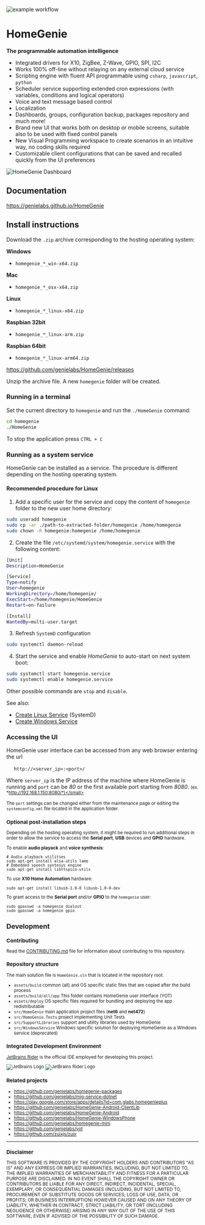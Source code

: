 ![example workflow](https://github.com/genielabs/HomeGenie/actions/workflows/msbuild.yml/badge.svg)

# HomeGenie

**The programmable automation intelligence**

- Integrated drivers for X10, ZigBee, Z-Wave, GPIO, SPI, I2C
- Works 100% off-line without relaying on any external cloud service
- Scripting engine with fluent API programmable using `csharp`, `javascript`, `python`
- Scheduler service supporting extended cron expressions (with variables, conditions and logical operators)
- Voice and text message based control
- Localization
- Dashboards, groups, configuration backup, packages repository and much more! 
- Brand new UI that works both on desktop or mobile screens, suitable also to be used with fixed control panels
- New Visual Programming workspace to create scenarios in an intuitive way, no coding skills required
- Customizable client configurations that can be saved and recalled quickly from the UI preferences 


![HomeGenie Dashboard](https://genielabs.github.io/HomeGenie/images/homegenie_dashboard_01.jpg)


## Documentation

https://genielabs.github.io/HomeGenie

## Install instructions

Download the `.zip` archive corresponding to the hosting operating system:

**Windows**
- `homegenie_*_win-x64.zip`

**Mac**
- `homegenie_*_osx-x64.zip`

**Linux**
- `homegenie_*_linux-x64.zip`

**Raspbian 32bit**
- `homegenie_*_linux-arm.zip`

**Raspbian 64bit**
- `homegenie_*_linux-arm64.zip`

https://github.com/genielabs/HomeGenie/releases

Unzip the archive file. A new `homegenie` folder will be created.


### Running in a terminal

Set the current directory to `homegenie` and run the `./HomeGenie` command:

```bash
cd homegenie
./HomeGenie
```

To stop the application press `CTRL + C`


### Running as a system service

HomeGenie can be installed as a service. The procedure is different depending on the
hosting operating system.

#### Recommended procedure for Linux

1) Add a specific user for the service and copy the content of `homegenie` folder
   to the new user home directory:

```bash
sudo useradd homegenie
sudo cp -ar ./path-to-extracted-folder/homegenie /home/homegenie
sudo chown -R homegenie:homegenie /home/homegenie
```

2) Create the file `/etc/systemd/system/homegenie.service` with the following content:
```bash
[Unit]
Description=HomeGenie

[Service]
Type=notify
User=homegenie
WorkingDirectory=/home/homegenie/
ExecStart=/home/homegenie/HomeGenie
Restart=on-failure

[Install]
WantedBy=multi-user.target
```

3) Refresh `SystemD` configuration
```bash
sudo systemctl daemon-reload
```

4) Start the service and enable <em>HomeGenie</em> to auto-start on next system boot:
```bash
sudo systemctl start homegenie.service
sudo systemctl enable homegenie.service
```

Other possible commands are `stop` and `disable`.


See also:
- [Create Linux Service](https://devblogs.microsoft.com/dotnet/net-core-and-systemd/#create-unit-files) (SystemD)
- [Create Windows Service](https://learn.microsoft.com/en-us/dotnet/core/extensions/windows-service#create-the-windows-service)


### Accessing the UI

HomeGenie user interface can be accessed from any web browser entering the url

&nbsp;&nbsp;&nbsp;&nbsp; `http://<server_ip>:<port>/`

Where `server_ip` is the IP address of the machine where HomeGenie is running and `port` can be *80*
or the first available port starting from *8080*.
<small>(ex. *http://192.168.1.150:8080/*)</small>

The `port` settings can be changed either from the maintenance page
or editing the `systemconfig.xml` file located in the application folder.


### Optional post-installation steps

Depending on the hosting operating system, it might be required to run additional steps
in order to allow the service to access the **Serial port**, **USB** devices and **GPIO** hardware.

To enable **audio playack** and **voice synthesis**:
```shell
# Audio playback utilities
sudo apt-get install alsa-utils lame
# Embedded speech syntesys engine
sudo apt-get install libttspico-utils
```

To use **X10 Home Automation** hardware:
```shell
sudo apt-get install libusb-1.0-0 libusb-1.0-0-dev
```

To grant access to the **Serial port** and/or **GPIO** to the `homegenie` user:
```shell
sudo gpasswd -a homegenie dialout
sudo gpasswd -a homegenie gpio
```


## Development

### Contributing

Read the [CONTRIBUTING.md](https://github.com/genielabs/HomeGenie/blob/master/CONTRIBUTING.md) file
for information about contributing to this repository.

### Repository structure

The main solution file is `HomeGenie.sln` that is located in the repository root.

- `assets/build`
common (all) and OS specific static files that are copied after the build process
- `assets/build/all/app`
  This folder contains HomeGenie user interface (YOT)
- `assets/deploy`
OS specific files required for bundling and deploying the app redistributable
- `src/HomeGenie`
main application project files (**net6** and **net472**)
- `src/HomeGenie.Tests`
project implementing Unit Tests
- `src/SupportLibraries` 
support and utility libraries used by HomeGenie
- `src/WindowsService`
Windows specific solution for deploying HomeGenie as a Windows service (deprecated)


### Integrated Development Environment

[JetBrains Rider](https://www.jetbrains.com/rider/) is the official IDE employed for developing this project.

![JetBrains Logo](https://raw.githubusercontent.com/genielabs/HomeGenie/master/assets/github/jetbrains.svg)
![JetBrains Rider Logo](https://raw.githubusercontent.com/genielabs/HomeGenie/master/assets/github/rider-logo.svg)

### Related projects

- https://github.com/genielabs/homegenie-packages
- https://github.com/genielabs/mig-service-dotnet
- https://play.google.com/store/apps/details?id=com.glabs.homegenieplus
- https://github.com/genielabs/HomeGenie-Android-ClientLib
- https://github.com/genielabs/HomeGenie-Android
- https://github.com/genielabs/HomeGenie-WindowsPhone
- https://github.com/genielabs/homegenie-mini
- https://github.com/genielabs/yot
- https://github.com/zuixjs/zuix

------

### Disclaimer

THIS SOFTWARE IS PROVIDED BY THE COPYRIGHT HOLDERS AND CONTRIBUTORS "AS IS" AND ANY EXPRESS OR IMPLIED WARRANTIES, INCLUDING, BUT NOT LIMITED TO, THE IMPLIED WARRANTIES OF MERCHANTABILITY AND FITNESS FOR A PARTICULAR PURPOSE ARE DISCLAIMED. IN NO EVENT SHALL THE COPYRIGHT OWNER OR CONTRIBUTORS BE LIABLE FOR ANY DIRECT, INDIRECT, INCIDENTAL, SPECIAL, EXEMPLARY, OR CONSEQUENTIAL DAMAGES (INCLUDING, BUT NOT LIMITED TO, PROCUREMENT OF SUBSTITUTE GOODS OR SERVICES; LOSS OF USE, DATA, OR PROFITS; OR BUSINESS INTERRUPTION) HOWEVER CAUSED AND ON ANY THEORY OF LIABILITY, WHETHER IN CONTRACT, STRICT LIABILITY, OR TORT (INCLUDING NEGLIGENCE OR OTHERWISE) ARISING IN ANY WAY OUT OF THE USE OF THIS SOFTWARE, EVEN IF ADVISED OF THE POSSIBILITY OF SUCH DAMAGE.

